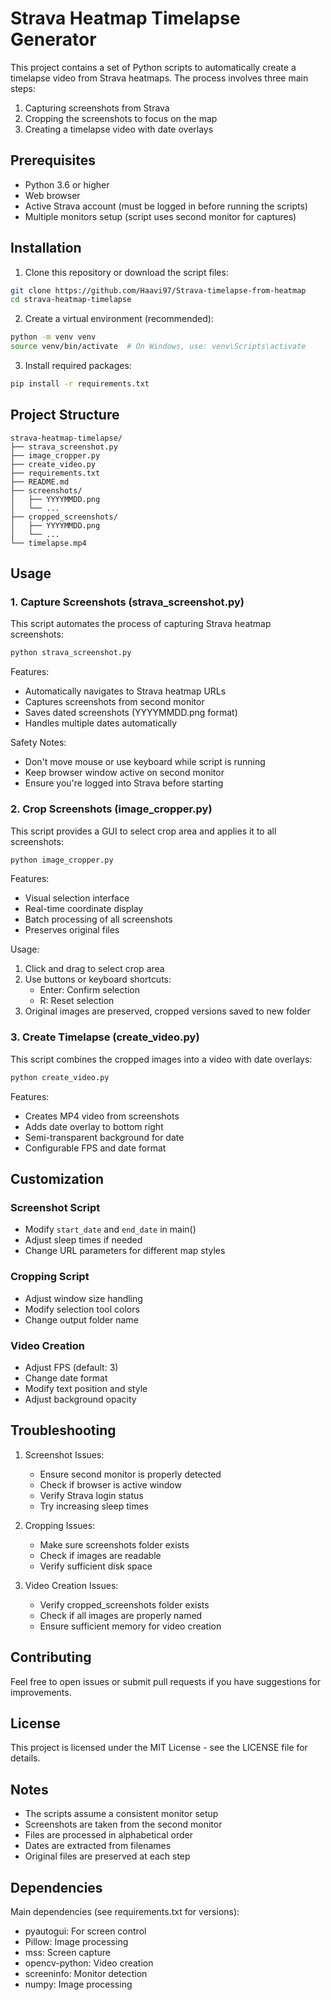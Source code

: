 # Strava Heatmap Timelapse Generator

This project contains a set of Python scripts to automatically create a timelapse video from Strava heatmaps. The process involves three main steps:
1. Capturing screenshots from Strava
2. Cropping the screenshots to focus on the map
3. Creating a timelapse video with date overlays

## Prerequisites

- Python 3.6 or higher
- Web browser
- Active Strava account (must be logged in before running the scripts)
- Multiple monitors setup (script uses second monitor for captures)

## Installation

1. Clone this repository or download the script files:
```bash
git clone https://github.com/Haavi97/Strava-timelapse-from-heatmap
cd strava-heatmap-timelapse
```

2. Create a virtual environment (recommended):
```bash
python -m venv venv
source venv/bin/activate  # On Windows, use: venv\Scripts\activate
```

3. Install required packages:
```bash
pip install -r requirements.txt
```

## Project Structure

```
strava-heatmap-timelapse/
├── strava_screenshot.py
├── image_cropper.py
├── create_video.py
├── requirements.txt
├── README.md
├── screenshots/
│   ├── YYYYMMDD.png
│   └── ...
├── cropped_screenshots/
│   ├── YYYYMMDD.png
│   └── ...
└── timelapse.mp4
```

## Usage

### 1. Capture Screenshots (strava_screenshot.py)

This script automates the process of capturing Strava heatmap screenshots:

```bash
python strava_screenshot.py
```

Features:
- Automatically navigates to Strava heatmap URLs
- Captures screenshots from second monitor
- Saves dated screenshots (YYYYMMDD.png format)
- Handles multiple dates automatically

Safety Notes:
- Don't move mouse or use keyboard while script is running
- Keep browser window active on second monitor
- Ensure you're logged into Strava before starting

### 2. Crop Screenshots (image_cropper.py)

This script provides a GUI to select crop area and applies it to all screenshots:

```bash
python image_cropper.py
```

Features:
- Visual selection interface
- Real-time coordinate display
- Batch processing of all screenshots
- Preserves original files

Usage:
1. Click and drag to select crop area
2. Use buttons or keyboard shortcuts:
   - Enter: Confirm selection
   - R: Reset selection
3. Original images are preserved, cropped versions saved to new folder

### 3. Create Timelapse (create_video.py)

This script combines the cropped images into a video with date overlays:

```bash
python create_video.py
```

Features:
- Creates MP4 video from screenshots
- Adds date overlay to bottom right
- Semi-transparent background for date
- Configurable FPS and date format

## Customization

### Screenshot Script
- Modify `start_date` and `end_date` in main()
- Adjust sleep times if needed
- Change URL parameters for different map styles

### Cropping Script
- Adjust window size handling
- Modify selection tool colors
- Change output folder name

### Video Creation
- Adjust FPS (default: 3)
- Change date format
- Modify text position and style
- Adjust background opacity

## Troubleshooting

1. Screenshot Issues:
   - Ensure second monitor is properly detected
   - Check if browser is active window
   - Verify Strava login status
   - Try increasing sleep times

2. Cropping Issues:
   - Make sure screenshots folder exists
   - Check if images are readable
   - Verify sufficient disk space

3. Video Creation Issues:
   - Verify cropped_screenshots folder exists
   - Check if all images are properly named
   - Ensure sufficient memory for video creation

## Contributing

Feel free to open issues or submit pull requests if you have suggestions for improvements.

## License

This project is licensed under the MIT License - see the LICENSE file for details.

## Notes

- The scripts assume a consistent monitor setup
- Screenshots are taken from the second monitor
- Files are processed in alphabetical order
- Dates are extracted from filenames
- Original files are preserved at each step

## Dependencies

Main dependencies (see requirements.txt for versions):
- pyautogui: For screen control
- Pillow: Image processing
- mss: Screen capture
- opencv-python: Video creation
- screeninfo: Monitor detection
- numpy: Image processing
